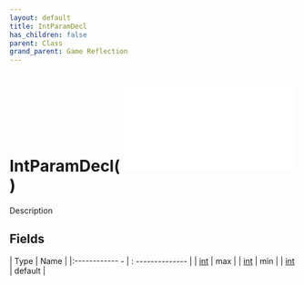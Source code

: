 ```yaml
---
layout: default
title: IntParamDecl
has_children: false
parent: Class
grand_parent: Game Reflection
---
```

# IntParamDecl( ![ ParamDecl ](game-reflection/classes/param_decl.md) )
Description 

## Fields
| Type | Name |
|:------------ - | : -------------- |
| [int](game-reflection/enums/int.md) | max |
| [int](game-reflection/enums/int.md) | min |
| [int](game-reflection/enums/int.md) | default |
